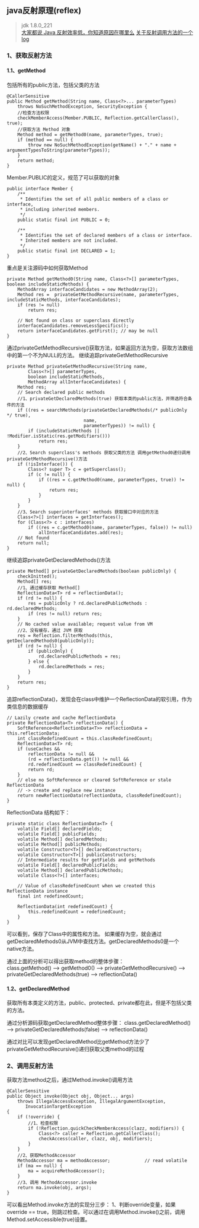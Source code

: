 ## java反射原理(reflex)
> jdk 1.8.0_221  
> [大家都说 Java 反射效率低，你知道原因在哪里么](https://juejin.im/post/5da33b2351882509334fc0d3)
> [关于反射调用方法的一个log](https://www.iteye.com/blog/rednaxelafx-548536)

### 1、获取反射方法

#### 1.1、getMethod
包括所有的public方法，包括父类的方法

```
@CallerSensitive
public Method getMethod(String name, Class<?>... parameterTypes)
    throws NoSuchMethodException, SecurityException {
    //检查方法权限
    checkMemberAccess(Member.PUBLIC, Reflection.getCallerClass(), true);
    //获取方法 Method 对象
    Method method = getMethod0(name, parameterTypes, true);
    if (method == null) {
        throw new NoSuchMethodException(getName() + "." + name + argumentTypesToString(parameterTypes));
    }
    return method;
}
```

Member.PUBLIC的定义，规范了可以获取的对象
```
public interface Member {
    /**
     * Identifies the set of all public members of a class or interface,
     * including inherited members.
     */
    public static final int PUBLIC = 0;

    /**
     * Identifies the set of declared members of a class or interface.
     * Inherited members are not included.
     */
    public static final int DECLARED = 1;
}
```

重点是关注源码中如何获取Method
```  
private Method getMethod0(String name, Class<?>[] parameterTypes, boolean includeStaticMethods) {
    MethodArray interfaceCandidates = new MethodArray(2);
    Method res =  privateGetMethodRecursive(name, parameterTypes, includeStaticMethods, interfaceCandidates);
    if (res != null)
        return res;

    // Not found on class or superclass directly
    interfaceCandidates.removeLessSpecifics();
    return interfaceCandidates.getFirst(); // may be null
}
```
通过privateGetMethodRecursive()获取方法，如果返回方法为空，获取方法数组中的第一个不为NULL的方法。
继续追踪privateGetMethodRecursive
```  
private Method privateGetMethodRecursive(String name,
        Class<?>[] parameterTypes,
        boolean includeStaticMethods,
        MethodArray allInterfaceCandidates) {
    Method res;
    // Search declared public methods 
    //1、privateGetDeclaredMethods(true) 获取本类的public方法，并筛选符合条件的方法
    if ((res = searchMethods(privateGetDeclaredMethods(/* publicOnly */ true),
                             name,
                             parameterTypes)) != null) {
        if (includeStaticMethods || !Modifier.isStatic(res.getModifiers()))
            return res;
    }
    //2、Search superclass's methods 获取父类的方法 调用getMethod0递归调用privateGetMethodRecursive()方法
    if (!isInterface()) {
        Class<? super T> c = getSuperclass();
        if (c != null) {
            if ((res = c.getMethod0(name, parameterTypes, true)) != null) {
                return res;
            }
        }
    }
    //3、Search superinterfaces' methods 获取接口中对应的方法
    Class<?>[] interfaces = getInterfaces();
    for (Class<?> c : interfaces)
        if ((res = c.getMethod0(name, parameterTypes, false)) != null)
            allInterfaceCandidates.add(res);
    // Not found
    return null;
}
```
继续追踪privateGetDeclaredMethods()方法
```  
private Method[] privateGetDeclaredMethods(boolean publicOnly) {
    checkInitted();
    Method[] res;
    //1、通过缓存获取 Method[]
    ReflectionData<T> rd = reflectionData();
    if (rd != null) {
        res = publicOnly ? rd.declaredPublicMethods : rd.declaredMethods;
        if (res != null) return res;
    }
    // No cached value available; request value from VM
    //2、没有缓存，通过 JVM 获取
    res = Reflection.filterMethods(this, getDeclaredMethods0(publicOnly));
    if (rd != null) {
        if (publicOnly) {
            rd.declaredPublicMethods = res;
        } else {
            rd.declaredMethods = res;
        }
    }
    return res;
}
```

追踪reflectionData()，发现会在class中维护一个ReflectionData的软引用，作为类信息的数据缓存
```
// Lazily create and cache ReflectionData
private ReflectionData<T> reflectionData() {
    SoftReference<ReflectionData<T>> reflectionData = this.reflectionData;
    int classRedefinedCount = this.classRedefinedCount;
    ReflectionData<T> rd;
    if (useCaches &&
        reflectionData != null &&
        (rd = reflectionData.get()) != null &&
        rd.redefinedCount == classRedefinedCount) {
        return rd;
    }
    // else no SoftReference or cleared SoftReference or stale ReflectionData
    // -> create and replace new instance
    return newReflectionData(reflectionData, classRedefinedCount);
}
```
ReflectionData 结构如下：
``` 
private static class ReflectionData<T> {
    volatile Field[] declaredFields;
    volatile Field[] publicFields;
    volatile Method[] declaredMethods;
    volatile Method[] publicMethods;
    volatile Constructor<T>[] declaredConstructors;
    volatile Constructor<T>[] publicConstructors;
    // Intermediate results for getFields and getMethods
    volatile Field[] declaredPublicFields;
    volatile Method[] declaredPublicMethods;
    volatile Class<?>[] interfaces;

    // Value of classRedefinedCount when we created this ReflectionData instance
    final int redefinedCount;

    ReflectionData(int redefinedCount) {
        this.redefinedCount = redefinedCount;
    }
}
```
可以看到，保存了Class中的属性和方法。 如果缓存为空，就会通过getDeclaredMethods0从JVM中查找方法。getDeclaredMethods0是一个native方法。

通过上面的分析可以得出获取method的整体步骤：  
class.getMethod() --> getMethod0() --> privateGetMethodRecursive() --> privateGetDeclaredMethods(true) --> reflectionData()

#### 1.2、getDeclaredMethod
获取所有本类定义的方法，public、protected、private都在此，但是不包括父类的方法。

通过分析源码获取getDeclaredMethod整体步骤：
class.getDeclaredMethod() --> privateGetDeclaredMethods(false) --> reflectionData()

通过对比可以发现getDeclaredMethod比getMethod方法少了privateGetMethodRecursive()递归获取父类method的过程


### 2、调用反射方法
获取方法method之后，通过Method.invoke()调用方法
```
@CallerSensitive
public Object invoke(Object obj, Object... args)
    throws IllegalAccessException, IllegalArgumentException,
       InvocationTargetException
{
    if (!override) {
        //1、检查权限
        if (!Reflection.quickCheckMemberAccess(clazz, modifiers)) {
            Class<?> caller = Reflection.getCallerClass();
            checkAccess(caller, clazz, obj, modifiers);
        }
    }
    //2、获取MethodAccessor
    MethodAccessor ma = methodAccessor;             // read volatile
    if (ma == null) {
        ma = acquireMethodAccessor();
    }
    //3、调用 MethodAccessor.invoke
    return ma.invoke(obj, args);
}
```
可以看出Method.invoke方法的实现分三步：
1、判断override变量，如果override == true，则跳过检查。可以通过在调用Method.invoke()之前，调用Method.setAccessible(true)设置。
